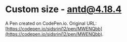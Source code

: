 # Custom size - antd@4.18.4

A Pen created on CodePen.io. Original URL: [https://codepen.io/sidsrini12/pen/MWENQbb](https://codepen.io/sidsrini12/pen/MWENQbb).


